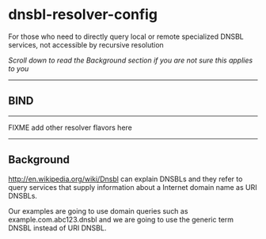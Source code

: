 dnsbl-resolver-config
=====================

For those who need to directly query local or remote specialized DNSBL services, not accessible by recursive resolution

*Scroll down to read the Background section if you are not sure this applies to you*


***

BIND
---



***
FIXME add other resolver flavors here
***

Background
---

http://en.wikipedia.org/wiki/Dnsbl can explain DNSBLs and they refer to query services that supply information about
a Internet domain name as URI DNSBLs. 

Our examples are going to use domain queries such as example.com.abc123.dnsbl and we are going to use the generic 
term DNSBL instead of URI DNSBL.